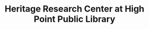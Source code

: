 ---
layout: repo
title: "Heritage Research Center at High Point Public Library"
id: 5504
permalink: repos/5504/
---